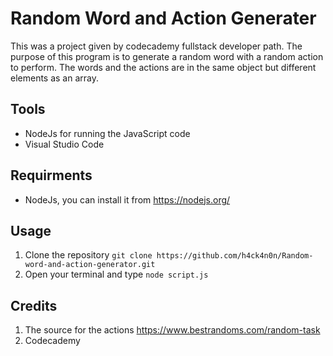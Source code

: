 # Random Word and Action Generater 
This was a project given by codecademy fullstack developer path. The purpose of this program is to generate a random word with a random action to perform. The words and the actions are in the same object but different elements as an array.
## Tools
* NodeJs for running the JavaScript code
* Visual Studio Code
## Requirments 
* NodeJs, you can install it from https://nodejs.org/
## Usage
1. Clone the repository
    `git clone https://github.com/h4ck4n0n/Random-word-and-action-generator.git`
2. Open your terminal and type
    `node script.js`
## Credits
1. The source for the actions https://www.bestrandoms.com/random-task
2. Codecademy 
